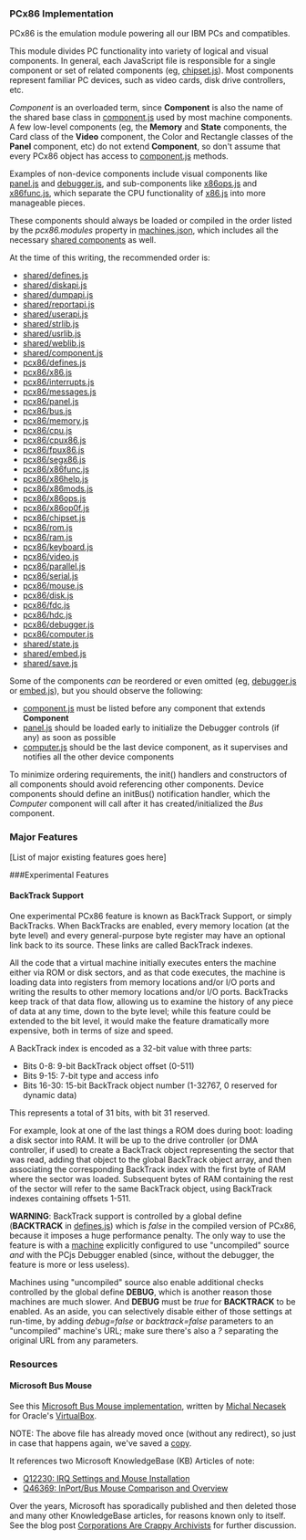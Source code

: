 ### PCx86 Implementation

PCx86 is the emulation module powering all our IBM PCs and compatibles.

This module divides PC functionality into variety of logical and visual components.
In general, each JavaScript file is responsible for a single component or set of related components (eg,
[chipset.js](modules/v2/chipset.js)).  Most components represent familiar PC devices, such as video cards, disk drive
controllers, etc.

*Component* is an overloaded term, since **Component** is also the name of the shared base class in
[component.js](../modules/v2/component.js) used by most machine components.  A few low-level components
(eg, the **Memory** and **State** components, the Card class of the **Video** component, the Color and Rectangle
classes of the **Panel** component, etc) do not extend **Component**, so don't assume that every PCx86 object has
access to [component.js](../modules/v2/component.js) methods.

Examples of non-device components include visual components like [panel.js](modules/v2/panel.js) and
[debugger.js](modules/v2/debugger.js), and sub-components like [x86ops.js](modules/v2/x86ops.js) and [x86func.js](modules/v2/x86func.js),
which separate the CPU functionality of [x86.js](modules/v2/x86.js) into more manageable pieces.

These components should always be loaded or compiled in the order listed by the *pcx86.modules* property in
[machines.json](https://github.com/jeffpar/pcjs/blob/master/machines/machines.json), which includes all the necessary
[shared components](../modules/v2/) as well.

At the time of this writing, the recommended order is:

  - [shared/defines.js](../modules/v2/defines.js)
  - [shared/diskapi.js](../modules/v2/diskapi.js)
  - [shared/dumpapi.js](../modules/v2/dumpapi.js)
  - [shared/reportapi.js](../modules/v2/reportapi.js)
  - [shared/userapi.js](../modules/v2/userapi.js)
  - [shared/strlib.js](../modules/v2/strlib.js)
  - [shared/usrlib.js](../modules/v2/usrlib.js)
  - [shared/weblib.js](../modules/v2/weblib.js)
  - [shared/component.js](../modules/v2/component.js)
  - [pcx86/defines.js](modules/v2/defines.js)
  - [pcx86/x86.js](modules/v2/x86.js)
  - [pcx86/interrupts.js](modules/v2/interrupts.js)
  - [pcx86/messages.js](modules/v2/messages.js)
  - [pcx86/panel.js](modules/v2/panel.js)
  - [pcx86/bus.js](modules/v2/bus.js)
  - [pcx86/memory.js](modules/v2/memory.js)
  - [pcx86/cpu.js](modules/v2/cpu.js)
  - [pcx86/cpux86.js](modules/v2/cpux86.js)
  - [pcx86/fpux86.js](modules/v2/fpux86.js)
  - [pcx86/segx86.js](modules/v2/segx86.js)
  - [pcx86/x86func.js](modules/v2/x86func.js)
  - [pcx86/x86help.js](modules/v2/x86help.js)
  - [pcx86/x86mods.js](modules/v2/x86mods.js)
  - [pcx86/x86ops.js](modules/v2/x86ops.js)
  - [pcx86/x86op0f.js](modules/v2/x86op0f.js)
  - [pcx86/chipset.js](modules/v2/chipset.js)
  - [pcx86/rom.js](modules/v2/rom.js)
  - [pcx86/ram.js](modules/v2/ram.js)
  - [pcx86/keyboard.js](modules/v2/keyboard.js)
  - [pcx86/video.js](modules/v2/video.js)
  - [pcx86/parallel.js](modules/v2/parallel.js)
  - [pcx86/serial.js](modules/v2/serial.js)
  - [pcx86/mouse.js](modules/v2/mouse.js)
  - [pcx86/disk.js](modules/v2/disk.js)
  - [pcx86/fdc.js](modules/v2/fdc.js)
  - [pcx86/hdc.js](modules/v2/hdc.js)
  - [pcx86/debugger.js](modules/v2/debugger.js)
  - [pcx86/computer.js](modules/v2/computer.js)
  - [shared/state.js](../modules/v2/state.js)
  - [shared/embed.js](../modules/v2/embed.js)
  - [shared/save.js](../modules/v2/save.js)

Some of the components *can* be reordered or even omitted (eg, [debugger.js](modules/v2/debugger.js) or
[embed.js](../modules/v2/embed.js)), but you should observe the following:

  - [component.js](../modules/v2/component.js) must be listed before any component that extends **Component**
  - [panel.js](modules/v2/panel.js) should be loaded early to initialize the Debugger controls (if any) as soon as possible
  - [computer.js](modules/v2/computer.js) should be the last device component, as it supervises and notifies all the other device components

To minimize ordering requirements, the init() handlers and constructors of all components should avoid
referencing other components.  Device components should define an initBus() notification handler, which the
*Computer* component will call after it has created/initialized the *Bus* component.

### Major Features

[List of major existing features goes here]

###Experimental Features

#### BackTrack Support

One experimental PCx86 feature is known as BackTrack Support, or simply BackTracks.  When BackTracks are enabled, every
memory location (at the byte level) and every general-purpose byte register may have an optional link back to its
source.  These links are called BackTrack indexes.

All the code that a virtual machine initially executes enters the machine either via ROM or disk sectors, and as that
code executes, the machine is loading data into registers from memory locations and/or I/O ports and writing the results
to other memory locations and/or I/O ports.  BackTracks keep track of that data flow, allowing us to examine the history
of any piece of data at any time, down to the byte level; while this feature could be extended to the bit level, it
would make the feature dramatically more expensive, both in terms of size and speed.

A BackTrack index is encoded as a 32-bit value with three parts:

- Bits 0-8: 9-bit BackTrack object offset (0-511)
- Bits 9-15: 7-bit type and access info
- Bits 16-30: 15-bit BackTrack object number (1-32767, 0 reserved for dynamic data)

This represents a total of 31 bits, with bit 31 reserved.

For example, look at one of the last things a ROM does during boot: loading a disk sector into RAM.  It will be up to
the drive controller (or DMA controller, if used) to create a BackTrack object representing the sector that was read,
adding that object to the global BackTrack object array, and then associating the corresponding BackTrack index with
the first byte of RAM where the sector was loaded.  Subsequent bytes of RAM containing the rest of the sector will refer
to the same BackTrack object, using BackTrack indexes containing offsets 1-511.

**WARNING**: BackTrack support is controlled by a global define (**BACKTRACK** in [defines.js](modules/v2/defines.js)) which is
*false* in the compiled version of PCx86, because it imposes a huge performance penalty.  The only way to use the feature
is with a [machine](https://www.pcjs.org/blog/2015/01/17/) explicitly configured to use "uncompiled" source *and* with the PCjs Debugger
enabled (since, without the debugger, the feature is more or less useless).

Machines using "uncompiled" source also enable additional checks controlled by the global define **DEBUG**, which is
another reason those machines are much slower.  And **DEBUG** must be *true* for **BACKTRACK** to be enabled.
As an aside, you can selectively disable either of those settings at run-time, by adding *debug=false* or *backtrack=false*
parameters to an "uncompiled" machine's URL; make sure there's also a *?* separating the original URL from any parameters.

### Resources

#### Microsoft Bus Mouse

See this [Microsoft Bus Mouse implementation](https://www.virtualbox.org/browser/vbox/trunk/src/VBox/ExtPacks/BusMouseSample/DevBusMouse.cpp),
written by [Michal Necasek](http://www.os2museum.com) for Oracle's [VirtualBox](https://www.virtualbox.org).

NOTE: The above file has already moved once (without any redirect), so just in case that happens again, we've saved a [copy](/machines/pcx86/devices/microsoft/mouse/virtualbox/BusMouse.cpp).

It references two Microsoft KnowledgeBase (KB) Articles of note:

- [Q12230: IRQ Settings and Mouse Installation](https://jeffpar.github.io/kbarchive/kb/012/Q12230/)
- [Q46369: InPort/Bus Mouse Comparison and Overview](https://jeffpar.github.io/kbarchive/kb/046/Q46369/)

Over the years, Microsoft has sporadically published and then deleted those and many other KnowledgeBase articles,
for reasons known only to itself.  See the blog post [Corporations Are Crappy Archivists](https://www.pcjs.org/blog/2017/10/13/) for further
discussion.
